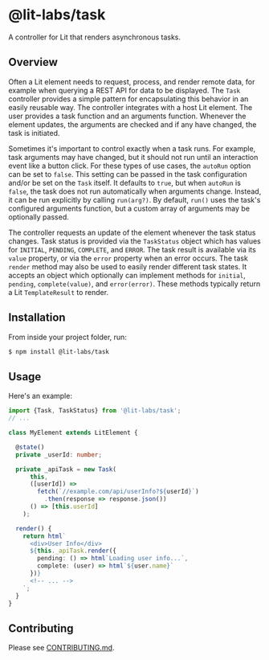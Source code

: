 # @lit-labs/task

A controller for Lit that renders asynchronous tasks.

## Overview

Often a Lit element needs to request, process, and render remote data, for
example when querying a REST API for data to be displayed. The `Task`
controller provides a simple pattern for encapsulating this behavior in an
easily reusable way. The controller integrates with a host Lit element. The
user provides a task function and an arguments function. Whenever the element
updates, the arguments are checked and if any have changed, the task is
initiated.

Sometimes it's important to control exactly when a task runs. For example,
task arguments may have changed, but it should not run until an interaction
event like a button click. For these types of use cases, the `autoRun` option
can be set to `false`. This setting can be passed in the task configuration
and/or be set on the `Task` itself. It defaults to `true`, but when `autoRun`
is `false`, the task does not run automatically when arguments change.
Instead, it can be run explicitly by calling `run(arg?)`. By default, `run()`
uses the task's configured arguments function, but a custom array of arguments
may be optionally passed.

The controller requests an update of the element whenever the task
status changes. Task status is provided via the `TaskStatus` object which has
values for `INITIAL`, `PENDING`, `COMPLETE`, and `ERROR`. The task result is
available via its `value` property, or via the `error` property when an error
occurs. The task `render` method may also be used to easily render different
task states. It accepts an object which optionally can implement methods for
`initial`, `pending`, `complete(value)`, and `error(error)`. These methods
typically return a Lit `TemplateResult` to render.

## Installation

From inside your project folder, run:

```bash
$ npm install @lit-labs/task
```

## Usage

Here's an example:

```ts
import {Task, TaskStatus} from '@lit-labs/task';
// ...

class MyElement extends LitElement {

  @state()
  private _userId: number;

  private _apiTask = new Task(
      this,
      ([userId]) =>
        fetch(`//example.com/api/userInfo?${userId}`)
          .then(response => response.json())
      () => [this.userId]
    );

  render() {
    return html`
      <div>User Info</div>
      ${this._apiTask.render({
        pending: () => html`Loading user info...`,
        complete: (user) => html`${user.name}`
      })}
      <!-- ... -->
    `;
  }
}
```

## Contributing

Please see [CONTRIBUTING.md](../../../CONTRIBUTING.md).
